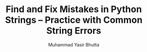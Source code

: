 ---
layout: find-fix-mistakes
title: Find and Fix Mistakes in Python Strings – Practice with Common String Errors
description: Improve your Python skills by identifying and correcting common string mistakes. Practice string operations, formatting, and debugging techniques with hands-on examples.
keywords: Python string errors, find and fix string mistakes Python, Python string debugging, common Python string mistakes, string formatting Python, Python practice strings, fix string issues Python, Python string operations exercises
author: "Muhammad Yasir Bhutta"
toc: toc/python.html
topic: "strings"
course: "python"
prev: "/python/docs/strings/practice-and-progress/fill-blanks-strings.html"
next: "/python/docs/strings/practice-and-progress/find-fix-mistakes-strings.html"
show_practice_progress: true
show_mini_project: null
show_toc: true
breadcrumb:
  - title: Home
    url: /
  - title: python
    url: /python/
  - title: Strings
    url: /python/docs/strings/
---